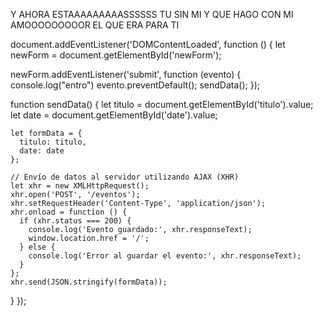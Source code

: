 Y AHORA ESTAAAAAAAAASSSSSS TU SIN MI Y QUE HAGO CON MI AMOOOOOOOOOR EL QUE ERA PARA TI 


document.addEventListener('DOMContentLoaded', function () {
  let newForm = document.getElementById('newForm');



  newForm.addEventListener('submit', function (evento) {
    console.log("entro")
    evento.preventDefault();
    sendData();
  });

  function sendData() {
    let titulo = document.getElementById('titulo').value;
    let date = document.getElementById('date').value;

    let formData = {
      titulo: titulo,
      date: date
    };

    // Envío de datos al servidor utilizando AJAX (XHR)
    let xhr = new XMLHttpRequest();
    xhr.open('POST', '/eventos');
    xhr.setRequestHeader('Content-Type', 'application/json');
    xhr.onload = function () {
      if (xhr.status === 200) {
        console.log('Evento guardado:', xhr.responseText);
        window.location.href = '/';
      } else {
        console.log('Error al guardar el evento:', xhr.responseText);
      }
    };
    xhr.send(JSON.stringify(formData));
  }
});